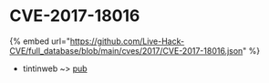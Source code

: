 # CVE-2017-18016
{% embed url="https://github.com/Live-Hack-CVE/full_database/blob/main/cves/2017/CVE-2017-18016.json" %}

* tintinweb ~> [pub](https://www.alice-snow.ru/2017/database/cve-2017-18016/pub-tintinweb)